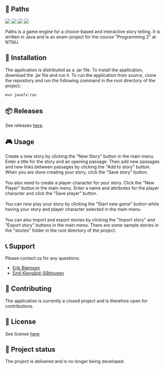 ## 🚀 Paths

[![](https://img.shields.io/badge/Version-2.1-white)]()
[![](https://img.shields.io/badge/Language-Java-yellow)]()
[![](https://img.shields.io/badge/Language-CSS-purple)]()
[![](https://img.shields.io/badge/Database-DerbyDB-green)]()

Paths is a game engine for a choice-based and interactive story telling. It is written in Java and is an exam-project
for the course "Programming 2" at NTNU.

## 💾 Installation

The application is distributed as a .jar file.
To install the application, download the .jar file and run it.
To run the application from source, clone the repository and run the following command in the root directory of the
project:

```bash
mvn javafx:run
```

## 📦 Releases

See
releases [here](https://git.gvk.idi.ntnu.no/course/idatg2001/idatg2001-2023-ws/eslatte/mappevudering-idatg2001-gruppe-3/-/releases).

## 🎮 Usage

Create a new story by clicking the "New Story" button in the main menu. Enter a title for the story and an opening
passage. Then add new passages and new links between passages by clicking the "Add to story" button. When you are done
creating your story, click the "Save story" button.
<br><br>
You also need to create a player character for your story. Click the "New Player" button in the main menu. Enter a name
and attributes for the player character and click the "Save player" button.
<br><br>
You can now play your story by clicking the "Start new game" button while having your story and player character
selected in the main menu.
<br><br>
You can also import and export stories by clicking the "Import story" and "Export story" buttons in the main menu.
There are some sample stories in the "stories" folder in the root directory of the project.

## 📞 Support

Please contact us for any questions:

- [Erik Bjørnsen](mailto:erbj@stud.ntnu.no)
- [Emil Klevgård-Slåttsveen](mailto:emilkle@stud.ntnu.no)

## 🤝 Contributing

The application is currently a closed project and is therefore open for contributions.

## 📜 License

See
license [here](https://git.gvk.idi.ntnu.no/course/idatg2001/idatg2001-2023-ws/eslatte/mappevudering-idatg2001-gruppe-3/-/blob/main/LICENSE).

## 🚧 Project status

The project is delivered and is no longer being developed.